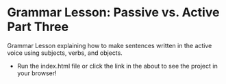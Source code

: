 # Grammar Lesson: Passive vs. Active Part Three
 Grammar Lesson explaining how to make sentences written in the active voice using subjects, verbs, and objects.
- Run the index.html file or click the link in the about to see the project in your browser!
